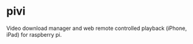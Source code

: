 pivi
====

Video download manager and web remote controlled playback (iPhone, iPad)  for raspberry pi. 
